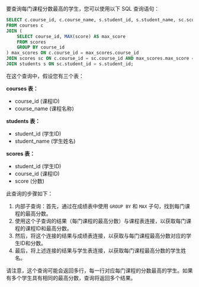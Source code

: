 要查询每门课程分数最高的学生，您可以使用以下 SQL 查询语句：
``` sql
SELECT c.course_id, c.course_name, s.student_id, s.student_name, sc.score
FROM courses c
JOIN (
    SELECT course_id, MAX(score) AS max_score
    FROM scores
    GROUP BY course_id
) max_scores ON c.course_id = max_scores.course_id
JOIN scores sc ON c.course_id = sc.course_id AND max_scores.max_score = sc.score
JOIN students s ON sc.student_id = s.student_id;

```
在这个查询中，假设您有三个表：

**courses 表：**

- course_id (课程ID)
- course_name (课程名称)

**students 表：**

- student_id (学生ID)
- student_name (学生姓名)

**scores 表：**

- student_id (学生ID)
- course_id (课程ID)
- score (分数)

此查询的步骤如下：

1. 内部子查询：首先，通过在成绩表中使用 `GROUP BY` 和 `MAX` 子句，找到每门课程的最高分数。
2. 使用这个子查询的结果（每门课程的最高分数）与课程表连接，以获取每门课程的课程ID和最高分数。
3. 然后，将这个连接的结果与成绩表连接，以获取与每门课程最高分数对应的学生ID和分数。
4. 最后，将上述连接的结果与学生表连接，以获取每门课程最高分数的学生姓名。

请注意，这个查询可能会返回多行，每一行对应每门课程的分数最高的学生。如果有多个学生具有相同的最高分数，查询将返回多个结果。